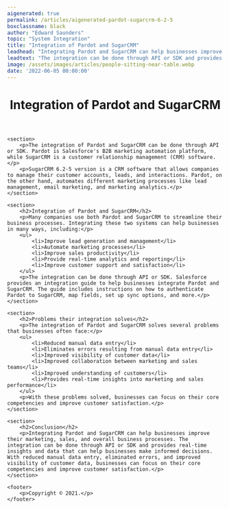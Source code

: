 ```yaml
---
aigenerated: true
permalink: /articles/aigenerated-pardot-sugarcrm-6-2-5
boxclassname: black
author: "Edward Saunders"
topic: "System Integration"
title: "Integration of Pardot and SugarCRM"
leadhead: "Integrating Pardot and SugarCRM can help businesses improve their marketing, sales, and overall business processes"
leadtext: "The integration can be done through API or SDK and provides real-time insights and data that can help businesses make informed decisions. With reduced manual data entry, eliminated errors, and improved visibility of customer data, businesses can focus on their core competencies and improve customer satisfaction."
image: /assets/images/articles/people-sitting-near-table.webp
date: '2022-06-05 00:00:00'
---
```

<div class="arttext">	<header>
		<h1>Integration of Pardot and SugarCRM</h1>
	</header>

	<section>
		<p>The integration of Pardot and SugarCRM can be done through API or SDK. Pardot is Salesforce's B2B marketing automation platform, while SugarCRM is a customer relationship management (CRM) software.</p>
		<p>SugarCRM 6.2-5 version is a CRM software that allows companies to manage their customer accounts, leads, and interactions. Pardot, on the other hand, automates different marketing processes like lead management, email marketing, and marketing analytics.</p>
	</section>

	<section>
		<h2>Integration of Pardot and SugarCRM</h2>
		<p>Many companies use both Pardot and SugarCRM to streamline their business processes. Integrating these two systems can help businesses in many ways, including:</p>
		<ul>
			<li>Improve lead generation and management</li>
			<li>Automate marketing processes</li>
			<li>Improve sales productivity</li>
			<li>Provide real-time analytics and reporting</li>
			<li>Improve customer support and satisfaction</li>
		</ul>
		<p>The integration can be done through API or SDK. Salesforce provides an integration guide to help businesses integrate Pardot and SugarCRM. The guide includes instructions on how to authenticate Pardot to SugarCRM, map fields, set up sync options, and more.</p>
	</section>

	<section>
		<h2>Problems their integration solves</h2>
		<p>The integration of Pardot and SugarCRM solves several problems that businesses often face:</p>
		<ul>
			<li>Reduced manual data entry</li>
			<li>Eliminates errors resulting from manual data entry</li>
			<li>Improved visibility of customer data</li>
			<li>Improved collaboration between marketing and sales teams</li>
			<li>Improved understanding of customers</li>
			<li>Provides real-time insights into marketing and sales performance</li>
		</ul>
		<p>With these problems solved, businesses can focus on their core competencies and improve customer satisfaction.</p>
	</section>

	<section>
		<h2>Conclusion</h2>
		<p>Integrating Pardot and SugarCRM can help businesses improve their marketing, sales, and overall business processes. The integration can be done through API or SDK and provides real-time insights and data that can help businesses make informed decisions. With reduced manual data entry, eliminated errors, and improved visibility of customer data, businesses can focus on their core competencies and improve customer satisfaction.</p>
	</section>

	<footer>
		<p>Copyright © 2021.</p>
	</footer>

</div>